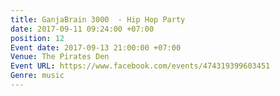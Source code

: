 ```yaml
---
title: GanjaBrain 3000  - Hip Hop Party
date: 2017-09-11 09:24:00 +07:00
position: 12
Event date: 2017-09-13 21:00:00 +07:00
Venue: The Pirates Den
Event URL: https://www.facebook.com/events/474319399603451
Genre: music
---
```


